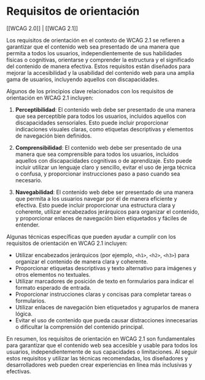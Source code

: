 # Requisitos de orientación

[[WCAG 2.0]] | [[WCAG 2.1]]

Los requisitos de orientación en el contexto de WCAG 2.1 se refieren a garantizar que el contenido web sea presentado de una manera que permita a todos los usuarios, independientemente de sus habilidades físicas o cognitivas, orientarse y comprender la estructura y el significado del contenido de manera efectiva. Estos requisitos están diseñados para mejorar la accesibilidad y la usabilidad del contenido web para una amplia gama de usuarios, incluyendo aquellos con discapacidades.

Algunos de los principios clave relacionados con los requisitos de orientación en WCAG 2.1 incluyen:

1. **Perceptibilidad**: El contenido web debe ser presentado de una manera que sea perceptible para todos los usuarios, incluidos aquellos con discapacidades sensoriales. Esto puede incluir proporcionar indicaciones visuales claras, como etiquetas descriptivas y elementos de navegación bien definidos.

2. **Comprensibilidad**: El contenido web debe ser presentado de una manera que sea comprensible para todos los usuarios, incluidos aquellos con discapacidades cognitivas o de aprendizaje. Esto puede incluir utilizar un lenguaje claro y sencillo, evitar el uso de jerga técnica o confusa, y proporcionar instrucciones paso a paso cuando sea necesario.

3. **Navegabilidad**: El contenido web debe ser presentado de una manera que permita a los usuarios navegar por él de manera eficiente y efectiva. Esto puede incluir proporcionar una estructura clara y coherente, utilizar encabezados jerárquicos para organizar el contenido, y proporcionar enlaces de navegación bien etiquetados y fáciles de entender.

Algunas técnicas específicas que pueden ayudar a cumplir con los requisitos de orientación en WCAG 2.1 incluyen:

- Utilizar encabezados jerárquicos (por ejemplo, `<h1>`, `<h2>`, `<h3>`) para organizar el contenido de manera clara y coherente.
- Proporcionar etiquetas descriptivas y texto alternativo para imágenes y otros elementos no textuales.
- Utilizar marcadores de posición de texto en formularios para indicar el formato esperado de entrada.
- Proporcionar instrucciones claras y concisas para completar tareas o formularios.
- Utilizar enlaces de navegación bien etiquetados y agruparlos de manera lógica.
- Evitar el uso de contenido que pueda causar distracciones innecesarias o dificultar la comprensión del contenido principal.

En resumen, los requisitos de orientación en WCAG 2.1 son fundamentales para garantizar que el contenido web sea accesible y usable para todos los usuarios, independientemente de sus capacidades o limitaciones. Al seguir estos requisitos y utilizar las técnicas recomendadas, los diseñadores y desarrolladores web pueden crear experiencias en línea más inclusivas y efectivas.